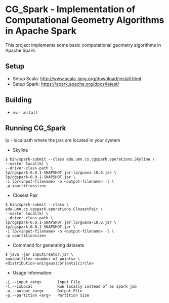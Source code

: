 # CG\_Spark - Implementation of Computational Geometry Algorithms in Apache Spark

This project implements some basic computational geometry algorithms in Apache
Spark.

## Setup
 * Setup Scala: http://www.scala-lang.org/download/install.html
 * Setup Spark: https://spark.apache.org/docs/latest/

## Building
 * ```mvn install```

## Running CG\_Spark

lp - localpath where the jars are located in your system

 * Skyline

```
$ bin/spark-submit --class edu.umn.cs.cgspark.operations.Skyline \
--master local[k] \
--driver-class-path \
lp/cgspark-0.0.1-SNAPSHOT.jar:lp/guava-18.0.jar \
lp/cgspark-0.0.1-SNAPSHOT.jar \
-i lp/<input-filename> -o <output-filename> -l \
-p <partitionsize>
```
 
 * Closest Pair

```
$ bin/spark-submit --class \
edu.umn.cs.cgspark.operations.ClosestPair \
--master local[k] \
--driver-class-path \
lp/cgspark-0.0.1-SNAPSHOT.jar:lp/guava-18.0.jar \
lp/cgspark-0.0.1-SNAPSHOT.jar \
-i lp/<input-filename> -o <output-filename> -l \
-p <partitionsize>
```

 * Command for generating datasets

 ```
 $ java -jar InputCreator.jar \
 <outputfile> <number of points> \
 <distribution-uni|gaus|cor|anti|circle>
 ```

 * Usage information:

```
-i,--input <arg>       Input File
-l,--isLocal           Run locally instead of as spark job
-o,--output <arg>      Output File
-p,--partition <arg>   Partition Size
```

